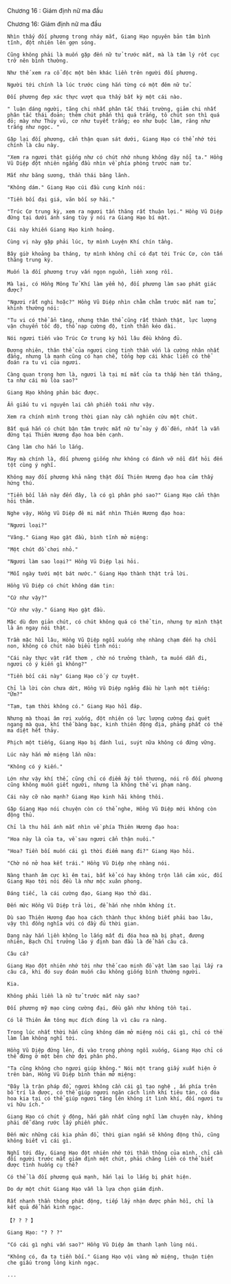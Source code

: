 




Chương 16 : Giám định nữ ma đầu


Chương 16: Giám định nữ ma đầu

	Nhìn thấy đối phương trong nháy mắt, Giang Hạo nguyên bản tâm bình tĩnh, đột nhiên lên gợn sóng.

	Cũng không phải là muốn gặp đến nữ tử trước mắt, mà là tâm lý rốt cục trở nên bình thường.

	Như thế xem ra cổ độc một bên khác liền trên người đối phương.

	Người tới chính là lúc trước cùng hắn từng có một đêm nữ tử.

	Đối phương đẹp xác thực vượt qua thấy bất kỳ một cái nào.

	" luận dáng người, tăng chi nhất phân tắc thái trường, giảm chi nhất phân tắc thái đoản; thêm chút phấn thì quá trắng, tô chút son thì quá đỏ; mày như Thúy vũ, cơ như tuyết trắng; eo như buộc làm, răng như trắng như ngọc. "

	Gặp lại đối phương, cẩn thận quan sát dưới, Giang Hạo có thể nhớ tới chính là câu này.

	"Xem ra ngươi thật giống như có chút nhớ nhung không dậy nổi ta." Hồng Vũ Diệp đột nhiên ngẩng đầu nhìn về phía phòng trước nam tử.

	Mắt như băng sương, thần thái băng lãnh.

	"Không dám." Giang Hạo cúi đầu cung kính nói:

	"Tiền bối đại giá, vãn bối sợ hãi."

	"Trúc Cơ trung kỳ, xem ra ngươi tấn thăng rất thuận lợi." Hồng Vũ Diệp đứng tại dưới ánh sáng tùy ý nói ra Giang Hạo bí mật.

	Cái này khiến Giang Hạo kinh hoảng.

	Cùng vị này gặp phải lúc, tự mình Luyện Khí chín tầng.

	Bây giờ khoảng ba tháng, tự mình không chỉ có đạt tới Trúc Cơ, còn tấn thăng trung kỳ.

	Muốn là đối phương truy vấn ngọn nguồn, liền xong rồi.

	Mà lại, có Hồng Mông Tử Khí làm yểm hộ, đối phương làm sao phát giác được?

	"Ngươi rất nghi hoặc?" Hồng Vũ Diệp nhìn chằm chằm trước mắt nam tử, khinh thường nói:

	"Tu vi có thể ẩn tàng, nhưng thân thể cũng rất thành thật, lực lượng vận chuyển tốc độ, thổ nạp cường độ, tinh thần kéo dài.

	Nói ngươi tiến vào Trúc Cơ trung kỳ hồi lâu đều không đủ.

	Đương nhiên, thân thể của ngươi cùng tinh thần vốn là cường nhân nhất đẳng, nhưng là mạnh cũng có hạn chế, tổng hợp cái khác liền có thể đoán ra tu vi của ngươi.

	Càng quan trọng hơn là, ngươi là tại mí mắt của ta thấp hèn tấn thăng, ta như cái mù lòa sao?"

	Giang Hạo không phản bác được.

	Ẩn giấu tu vi nguyên lai cần phiền toái như vậy.

	Xem ra chính mình trong thời gian này cần nghiên cứu một chút.

	Bất quá hắn có chút bận tâm trước mắt nữ tử này ý đồ đến, nhất là vẫn đứng tại Thiên Hương đạo hoa bên cạnh.

	Càng làm cho hắn lo lắng.

	May mà chính là, đối phương giống như không có đánh vỡ nồi đất hỏi đến tột cùng ý nghĩ.

	Không may đối phương khả năng thật đối Thiên Hương đạo hoa cảm thấy hứng thú.

	"Tiền bối lần này đến đây, là có gì phân phó sao?" Giang Hạo cẩn thận hỏi thăm.

	Nghe vậy, Hồng Vũ Diệp đê mi mắt nhìn Thiên Hương đạo hoa:

	"Ngươi loại?"

	"Vâng." Giang Hạo gật đầu, bình tĩnh mở miệng:

	"Một chút đồ chơi nhỏ."

	"Ngươi làm sao loại?" Hồng Vũ Diệp lại hỏi.

	"Mỗi ngày tưới một bát nước." Giang Hạo thành thật trả lời.

	Hồng Vũ Diệp có chút không dám tin:

	"Cứ như vậy?"

	"Cứ như vậy." Giang Hạo gật đầu.

	Mặc dù đơn giản chút, có chút không quá có thể tin, nhưng tự mình thật là ăn ngay nói thật.

	Trầm mặc hồi lâu, Hồng Vũ Diệp ngồi xuống nhẹ nhàng chạm đến hạ chồi non, không có chút nào biểu tình nói:

	"Cái này thực vật rất thơm , chờ nó trưởng thành, ta muốn dẫn đi, ngươi có ý kiến gì không?"

	"Tiền bối cái này" Giang Hạo cố ý cự tuyệt.

	Chỉ là lời còn chưa dứt, Hồng Vũ Diệp ngẩng đầu hừ lạnh một tiếng: "Ừm?"

	"Tạm, tạm thời không có." Giang Hạo hồi đáp.

	Nhưng mà thoại âm rơi xuống, đột nhiên có lực lượng cường đại quét ngang mà qua, khí thế bàng bạc, kinh thiên động địa, phảng phất có thể ma diệt hết thảy.

	Phịch một tiếng, Giang Hạo bị đánh lui, suýt nữa không có đứng vững.

	Lúc này hắn mở miệng lần nữa:

	"Không có ý kiến."

	Lớn như vậy khí thế, cũng chỉ có điểm ấy tổn thương, nói rõ đối phương cũng không muốn giết người, nhưng là không thể vi phạm nàng.

	Cái này cỡ nào mạnh? Giang Hạo kinh hãi không thôi.

	Gặp Giang Hạo nói chuyện còn có thể nghe, Hồng Vũ Diệp mới không còn động thủ.

	Chỉ là thu hồi ánh mắt nhìn về phía Thiên Hương đạo hoa:

	"Hoa này là của ta, về sau ngươi cẩn thận nuôi."

	"Hoa? Tiền bối muốn cái gì thời điểm mang đi?" Giang Hạo hỏi.

	"Chờ nó nở hoa kết trái." Hồng Vũ Diệp nhẹ nhàng nói.

	Nàng thanh âm cực kì êm tai, bất kể có hay không trộn lẫn cảm xúc, đối Giang Hạo tới nói đều là như mộc xuân phong.

	Đáng tiếc, là cái cường đạo, Giang Hạo thở dài.

	Đến mức Hồng Vũ Diệp trả lời, để hắn nhẹ nhõm không ít.

	Dù sao Thiên Hương đạo hoa cách thành thục không biết phải bao lâu, vậy thì đồng nghĩa với có đầy đủ thời gian.

	Dạng này hắn liền không lo lắng mất đi đóa hoa mà bị phạt, đương nhiên, Bạch Chỉ trưởng lão ý định ban đầu là để hắn câu cá.

	Câu cá?

	Giang Hạo đột nhiên nhớ tới như thế cao minh đồ vật làm sao lại lấy ra câu cá, khi đó suy đoán muốn câu không giống bình thường người.

	Kia.

	Không phải liền là nữ tử trước mắt này sao?

	Đối phương mỹ mạo cùng cường đại, đều gần như không tồn tại.

	Có lẽ Thiên Âm tông mục đích đúng là vì câu ra nàng.

	Trong lúc nhất thời hắn cũng không dám mở miệng nói cái gì, chỉ có thể làm làm không nghĩ tới.

	Hồng Vũ Diệp đứng lên, đi vào trong phòng ngồi xuống, Giang Hạo chỉ có thể đứng ở một bên chờ đợi phân phó.

	"Ta cũng không cho ngươi giúp không." Nói một trang giấy xuất hiện ở trên bàn, Hồng Vũ Diệp bình thản mở miệng:

	"Đây là trận pháp đồ, ngươi không cần cái gì tạo nghệ , ấn phía trên bố trí là được, có thể giúp ngươi ngăn cách linh khí tiêu tán, có đóa hoa kia tại có thể giúp ngươi tăng lên không ít linh khí, đối ngươi tu vi hữu ích."

	Giang Hạo có chút ý động, hắn gần nhất cũng nghĩ làm chuyện này, không phải dễ dàng rước lấy phiền phức.

	Đến mức những cái kia phản đồ, thời gian ngắn sẽ không động thủ, cũng không biết vì cái gì.

	Nghĩ tới đây, Giang Hạo đột nhiên nhớ tới thần thông của mình, chỉ cần đối người trước mắt giám định một chút, phải chăng liền có thể biết được tình huống cụ thể?

	Có thể là đối phương quá mạnh, hắn lại lo lắng bị phát hiện.

	Do dự một chút Giang Hạo vẫn là lựa chọn giám định.

	Rất nhanh thần thông phát động, tiếp lấy nhận được phản hồi, chỉ là kết quả để hắn kinh ngạc.

	【? ? ? 】

	Giang Hạo: "? ? ?"

	"Có cái gì nghi vấn sao?" Hồng Vũ Diệp âm thanh lạnh lùng nói.

	"Không có, đa tạ tiền bối." Giang Hạo vội vàng mở miệng, thuận tiện che giấu trong lòng kinh ngạc.

	...




